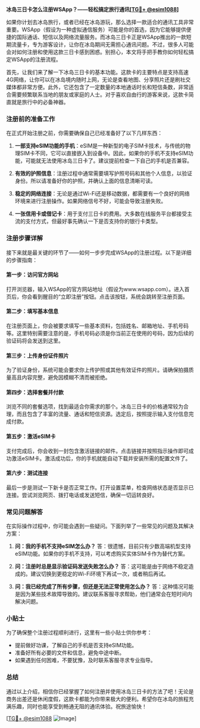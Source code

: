 **冰岛三日卡怎么注册WSApp？——轻松搞定旅行通讯[[TG💪+ @esim1088](https://t.me/s/esim1088)]**

如果你计划去冰岛旅行，或者已经在冰岛游玩，那么选择一款适合的通讯工具非常重要。WSApp（假设为一种虚拟通信服务）可能是你的首选，因为它能够提供便捷的国际通话、短信以及网络流量服务。而冰岛三日卡正是WSApp推出的一款短期流量卡，专为游客设计，让你在冰岛期间无需担心通讯问题。不过，很多人可能会对如何注册和使用这款三日卡感到困惑。别担心，本文将手把手教你如何轻松搞定WSApp的注册流程。

首先，让我们来了解一下冰岛三日卡的基本功能。这款卡的主要特点是支持高速4G网络，让你可以在冰岛境内随时上网，无论是查看地图、分享照片还是刷社交媒体都非常方便。此外，它还包含了一定数量的本地通话时长和短信条数，非常适合需要频繁联系当地的朋友或家庭的人士。对于喜欢自由行的游客来说，这款卡简直就是旅行中的必备神器。

### 注册前的准备工作

在正式开始注册之前，你需要确保自己已经准备好了以下几样东西：

1. **一部支持eSIM功能的手机**：eSIM是一种新型的电子SIM卡技术，与传统的物理SIM卡不同，它可以直接嵌入到设备中。因此，如果你的手机不支持eSIM功能，可能就无法使用冰岛三日卡了。建议提前检查一下自己的手机是否兼容。

2. **有效的护照信息**：注册过程中通常需要填写护照号码和其他个人信息，以验证身份。所以请准备好你的护照，并确认上面的信息清晰可读。

3. **稳定的网络连接**：无论是通过Wi-Fi还是移动数据，都需要有一个良好的网络环境来进行注册操作。如果网络信号不好，可能会导致注册失败。

4. **一张信用卡或借记卡**：用于支付三日卡的费用。大多数在线服务平台都接受主流的支付方式，但最好事先确认一下是否支持你的银行卡类型。

### 注册步骤详解

接下来就是最关键的环节了——如何一步步完成WSApp的注册过程。以下是详细的步骤指南：

#### 第一步：访问官方网站

打开浏览器，输入WSApp的官方网站地址（假设为www.wsapp.com）。进入首页后，你会看到醒目的“立即注册”按钮。点击该按钮，系统会跳转至注册页面。

#### 第二步：填写基本信息

在注册页面上，你会被要求填写一些基本资料，包括姓名、邮箱地址、手机号码等。这里特别需要注意的是，手机号码必须是你当前正在使用的号码，因为后续的验证码将会发送到这里。

#### 第三步：上传身份证件照片

为了验证身份，系统可能会要求你上传护照或其他有效证件的照片。请确保拍摄质量高且内容完整，避免因模糊不清而被拒绝。

#### 第四步：选择套餐并付款

浏览不同的套餐选项，找到最适合你需求的那个。冰岛三日卡的价格通常较为合理，而且包含了丰富的流量、通话和短信资源。选定后，按照提示输入支付信息完成付款。

#### 第五步：激活eSIM卡

支付完成后，你会收到一封包含激活链接的邮件。点击链接并按照指示操作即可成功激活eSIM卡。激活成功后，你的手机就能自动下载并安装所需的配置文件了。

#### 第六步：测试连接

最后一步是测试一下新卡是否正常工作。打开设置菜单，检查网络状态是否显示已连接。尝试浏览网页、拨打电话或发送短信，确保一切运转良好。

### 常见问题解答

在实际操作过程中，你可能会遇到一些疑问。下面列举了一些常见的问题及其解决方案：

1. **问：我的手机不支持eSIM怎么办？**
   答：很遗憾，目前只有少数高端机型支持eSIM功能。如果你的手机不支持，可以考虑购买实体SIM卡作为替代方案。

2. **问：注册时总是显示验证码发送失败怎么办？**
   答：这可能是由于网络不稳定造成的。建议切换到更稳定的Wi-Fi环境下再试一次，或者稍后再试。

3. **问：我已经完成了所有步骤，但还是无法正常使用怎么办？**
   答：这种情况可能是因为某些技术故障导致的。建议联系客服寻求帮助，他们通常会在短时间内解决问题。

### 小贴士

为了确保整个注册过程顺利进行，这里有一些小贴士供你参考：

- 提前做好功课，了解自己的手机是否支持eSIM功能。
- 准备好所有必要的文件和信息，避免中途中断。
- 如果遇到任何困难，不要犹豫，及时联系客服寻求专业指导。

### 总结

通过以上介绍，相信你已经掌握了如何注册并使用冰岛三日卡的方法了吧！无论是商务出差还是休闲度假，这款卡都能为你带来极大的便利。希望你在冰岛的旅程充满乐趣，同时也能享受到畅通无阻的通讯体验。祝旅途愉快！

[[TG💪+ @esim1088](https://t.me/s/esim1088) ![Image](https://i.postimg.cc/4NQfJmqS/Snipaste-2025-05-13-00-14-12.png)]